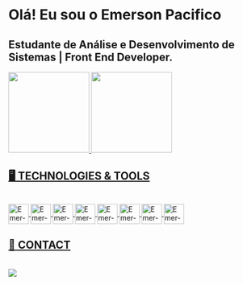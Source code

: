 
# Olá! Eu sou o Emerson Pacifico 

## Estudante de Análise e Desenvolvimento de Sistemas | Front End Developer.

<div>
  <a href="https://github.com/emersonpacifico">
  <img height="160em" src="https://github-readme-stats.vercel.app/api?username=emersonpacifico&theme=dark&show_icons=true"/>
  <img height="160em" src="https://github-readme-stats.vercel.app/api/top-langs/?username=emersonpacifico&layout=donut&langs_count=7&theme=dark"/>
</div>

 ## 🖥️ TECHNOLOGIES & TOOLS
 <div style="display: inline_block"><br>
	 
<img align="center" alt="Emer-Sass" height="40" width="40" src="https://cdn.jsdelivr.net/gh/devicons/devicon/icons/javascript/javascript-original.svg">
<img align="center" alt="Emer-Sass" height="40" width="40" src="https://cdn.jsdelivr.net/gh/devicons/devicon/icons/html5/html5-original.svg">
<img align="center" alt="Emer-Sass" height="40" width="40" src="https://cdn.jsdelivr.net/gh/devicons/devicon/icons/css3/css3-original.svg">
 <img align="center" alt="Emer-Sass" height="40" width="40" src="https://cdn.jsdelivr.net/gh/devicons/devicon/icons/jquery/jquery-plain-wordmark.svg">
  <img align="center" alt="Emer-Sass" height="40" width="40" src="https://cdn.jsdelivr.net/gh/devicons/devicon/icons/bootstrap/bootstrap-original.svg">
 <img align="center" alt="Emer-Sass" height="40" width="40" src="https://cdn.jsdelivr.net/gh/devicons/devicon/icons/sass/sass-original.svg">
<img align="center" alt="Emer-Sass" height="40" width="40" src="https://cdn.jsdelivr.net/gh/devicons/devicon/icons/figma/figma-original.svg">
<img align="center" alt="Emer-Sass" height="40" width="40" src="https://cdn.jsdelivr.net/gh/devicons/devicon/icons/git/git-original.svg">

        
	 
 </div>

 ## 👋 CONTACT

   <div style="display: inline_block"><br>
   <a href="https://www.linkedin.com/in/emerson-pacifico-3b3216296/"><img src="https://img.shields.io/badge/LinkedIn-0077B5?style=for-the-badge&logo=linkedin&logoColor=white"  target="_blank"></a>
  
        
  </div>




